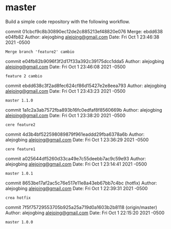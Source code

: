 # master

Build a simple code repository with the following workflow.

commit 01cbcf9c8b30890ec12de2c885213ef48820e076
Merge: ebdd638 e04fb82
Author: alejogbing <alejoing@gmail.com>
Date:   Fri Oct 1 23:46:38 2021 -0500

    Merge branch 'feature2' cambio

commit e04fb82b9096f3f2d17f33a392c39175dcc1dda5
Author: alejogbing <alejoing@gmail.com>
Date:   Fri Oct 1 23:46:08 2021 -0500

    feature 2 cambio

commit ebdd638c3f2ad8fec624cf86d15427e2e8eea793
Author: alejogbing <alejoing@gmail.com>
Date:   Fri Oct 1 23:43:23 2021 -0500

    master 1.1.0

commit 1a1c2a3ab7572fba893b16fc0edfaf8f8560669b
Author: alejogbing <alejoing@gmail.com>
Date:   Fri Oct 1 23:38:20 2021 -0500

    cere feature2

commit 4d3b4bf522598089879f961eaddd29fba6378a6b
Author: alejogbing <alejoing@gmail.com>
Date:   Fri Oct 1 23:36:29 2021 -0500

    cere feature1

commit a025644df5260d33ca49e7c55deebb7ac9c59e93
Author: alejogbing <alejoing@gmail.com>
Date:   Fri Oct 1 23:14:41 2021 -0500

    master 1.0.1

commit 8653be17af2ac5c76e517e11e8a43eb67bb7c4bc (hotfix)
Author: alejogbing <alejoing@gmail.com>
Date:   Fri Oct 1 22:39:31 2021 -0500

    crea hotfix

commit 7f5f75729553705b925a25a719d0a1603b2b8118 (origin/master)
Author: alejogbing <alejoing@gmail.com>
Date:   Fri Oct 1 22:15:20 2021 -0500

    master 1.0.0
